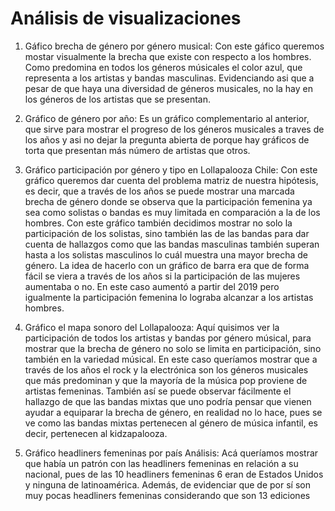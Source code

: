 
# Análisis de visualizaciones # 

1. Gáfico brecha de género por género musical: Con este gáfico queremos mostar visualmente la brecha que existe con respecto a los hombres. Como predomina en todos los géneros músicales el color azul, que representa a los artistas y bandas masculinas. Evidenciando asi que a pesar de que haya una diversidad de géneros musicales, no la hay en los géneros de los artistas que se presentan.
   
2. Gráfico de género por año: Es un gráfico complementario al anterior, que sirve para mostrar el progreso de los géneros musicales a traves de los años y asi no dejar la pregunta abierta de porque hay gráficos de torta que presentan más número de artistas que otros.

4. Gráfico participación por género y tipo en Lollapalooza Chile: Con este gráfico queremos dar cuenta del problema matriz de nuestra hipótesis, es decir, que a través de los años se puede mostrar una marcada brecha de género donde se observa que la participación femenina ya sea como solistas o bandas es muy limitada en comparación a la de los hombres. Con este gráfico también decidimos mostrar no solo la participación de los solistas, sino también las de las bandas para dar cuenta de hallazgos como que las bandas masculinas también superan hasta a los solistas masculinos lo cuál muestra una mayor brecha de género. La idea de hacerlo con un gráfico de barra era que de forma fácil se viera a través de los años si la participación de las mujeres aumentaba o no. En este caso aumentó a partir del 2019 pero igualmente la participación femenina lo lograba alcanzar a los artistas hombres.

5. Gráfico el mapa sonoro del Lollapalooza: Aquí quisimos ver la participación de todos los artistas y bandas por género músical, para mostrar que la brecha de género no solo se limita en participación, sino también en la variedad músical. En este caso queríamos mostrar que a través de los años el rock y la electrónica son los géneros musicales que más predominan y que la mayoría de la música pop proviene de artistas femeninas. También así se puede observar fácilmente el hallazgo de que las bandas mixtas que uno podría pensar que vienen ayudar a equiparar la brecha de género, en realidad no lo hace, pues se ve como las bandas mixtas pertenecen al género de música infantil, es decir, pertenecen al kidzapalooza.

6. Gráfico headliners femeninas por país Análisis: Acá queríamos mostrar que había un patrón con las headliners femeninas en relación a su nacional, pues de las 10 headliners femeninas 6 eran de Estados Unidos y ninguna de latinoamérica. Además, de evidenciar que de por sí son muy pocas headliners femeninas considerando que son 13 ediciones
 

